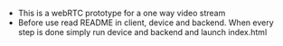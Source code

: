 + This is a webRTC prototype for a one way video stream 
+ Before use read README in client, device and backend. When every step is done simply run device and backend and launch index.html 
